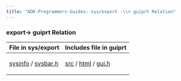 ```yaml
---
title: "ADK-Programmers-Guides: sys/export -\\> guiprt Relation"
---
```


### export→ guiprt Relation

| File in sys/export | Includes file in guiprt |
|----|----|
| <p><a href="dir_8b8eef682edb37a46c9343899b359ed7.md">sysinfo</a> / <a href="sysbar_8h.md">sysbar.h</a></p> | <p><a href="dir_7447c8e6446ba60664134d106c4ecb69.md">src</a> / <a href="dir_8c13e55433a2f6247a8b0f337ff26c19.md">html</a> / <a href="gui_8h.md">gui.h</a></p> |
